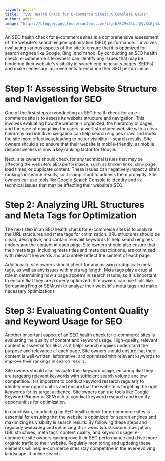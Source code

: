 ```yaml
---
layout: post54
title:  "SEO Health Check for E-commerce Sites: A Complete Guide"
author: admin
image: "https://blogger.googleusercontent.com/img/b/R29vZ2xl/AVvXsEjhJzVvrDfEEQbxZZlnQU7_Q9nyvsFjZu4txW9pAZq_dWrPVNlblP14LhOG1L2AcloyyDobbaTjubflX5-Ym336CxOw8Z6jSYGJecwCq5__CqU0D3yOer_YcGQlJA66MZsdBLDx_kEIx7LntJZxQNt8_9NlGA5E4PXOE2YPImY54LmZvmLeaZKqGgFkYrWw/s1600/20240519_184945.png"
---
```



<p>An SEO health check for e-commerce sites is a comprehensive assessment of the website's search engine optimization (SEO) performance. It involves evaluating various aspects of the site to ensure that it is optimized for search engines like Google, Bing, and Yahoo. By conducting an SEO health check, e-commerce site owners can identify any issues that may be hindering their website's visibility in search engine results pages (SERPs) and make necessary improvements to enhance their SEO performance.</p>
<h1>Step 1: Assessing Website Structure and Navigation for SEO</h1>
<p>One of the first steps in conducting an SEO health check for an e-commerce site is to assess its website structure and navigation. This involves evaluating how the website is organized, the hierarchy of pages, and the ease of navigation for users. A well-structured website with a clear hierarchy and intuitive navigation can help search engines crawl and index the site more effectively, leading to better visibility in search results. Site owners should also ensure that their website is mobile-friendly, as mobile responsiveness is now a key ranking factor for Google.</p>
<p>Next, site owners should check for any technical issues that may be affecting the website's SEO performance, such as broken links, slow page load times, or duplicate content. These issues can negatively impact a site's rankings in search results, so it is important to address them promptly. Site owners can use tools like Google Search Console to identify and fix technical issues that may be affecting their website's SEO.</p>
<h1>Step 2: Analyzing URL Structures and Meta Tags for Optimization</h1>
<p>The next step in an SEO health check for e-commerce sites is to analyze the URL structures and meta tags for optimization. URL structures should be clean, descriptive, and contain relevant keywords to help search engines understand the content of each page. Site owners should also ensure that their meta tags, including meta titles and meta descriptions, are optimized with relevant keywords and accurately reflect the content of each page.</p>
<p>Additionally, site owners should check for any missing or duplicate meta tags, as well as any issues with meta tag length. Meta tags play a crucial role in determining how a page appears in search results, so it is important to ensure that they are properly optimized. Site owners can use tools like Screaming Frog or SEMrush to analyze their website's meta tags and make necessary optimizations.</p>
<h1>Step 3: Evaluating Content Quality and Keyword Usage for SEO</h1>
<p>Another important aspect of an SEO health check for e-commerce sites is evaluating the quality of content and keyword usage. High-quality, relevant content is essential for SEO, as it helps search engines understand the purpose and relevance of each page. Site owners should ensure that their content is well-written, informative, and optimized with relevant keywords to improve their rankings in search results.</p>
<p>Site owners should also evaluate their keyword usage, ensuring that they are targeting relevant keywords with sufficient search volume and low competition. It is important to conduct keyword research regularly to identify new opportunities and ensure that the website is targeting the right keywords for its target audience. Site owners can use tools like Google Keyword Planner or SEMrush to conduct keyword research and identify opportunities for optimization.</p>
<p>In conclusion, conducting an SEO health check for e-commerce sites is essential for ensuring that the website is optimized for search engines and maximizing its visibility in search results. By following these steps and regularly evaluating and optimizing their website's structure, navigation, URL structures, meta tags, content quality, and keyword usage, e-commerce site owners can improve their SEO performance and drive more organic traffic to their website. Regularly monitoring and updating these elements will help e-commerce sites stay competitive in the ever-evolving landscape of online search.</p>


